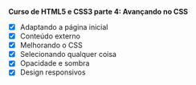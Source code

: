 **Curso de HTML5 e CSS3 parte 4: Avançando no CSS**
- [x] Adaptando a página inicial
- [x] Conteúdo externo
- [x] Melhorando o CSS
- [x] Selecionando qualquer coisa
- [x] Opacidade e sombra
- [x] Design responsivos
